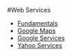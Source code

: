 #Web Services

* [Fundamentals](Fundamentals.md)
* [Google Maps](Google_Maps.md)
* [Google Services](Google_Services.md)
* [Yahoo Services](Yahoo_Services.md)